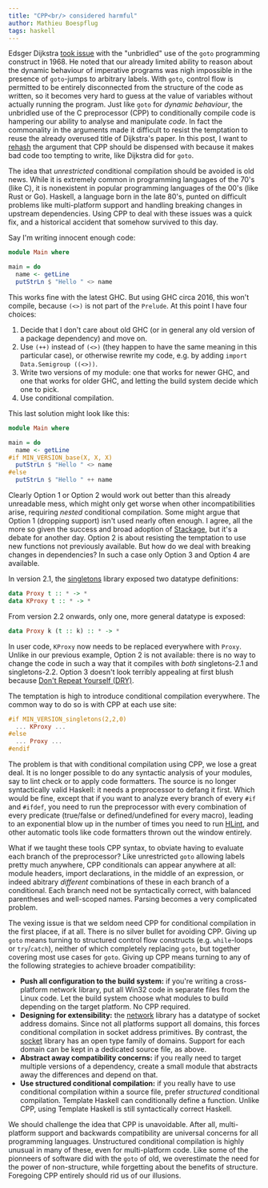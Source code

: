 ```yaml
---
title: "CPP<br/> considered harmful"
author: Mathieu Boespflug
tags: haskell
---
```


Edsger Dijkstra [took issue][goto-considered-harmful] with the
"unbridled" use of the `goto` programming construct in 1968. He noted
that our already limited ability to reason about the dynamic behaviour
of imperative programs was nigh impossible in the presence of
`goto`-jumps to arbitrary labels. With `goto`, control flow is
permitted to be entirely disconnected from the structure of the code
as written, so it becomes very hard to guess at the value of variables
without actually running the program. Just like `goto` for *dynamic
behaviour*, the unbridled use of the C preprocessor (CPP) to
conditionally compile code is hampering our ability to analyse and
manipulate *code*. In fact the commonality in the arguments made it
difficult to resist the temptation to reuse the already overused title
of Dijkstra's paper. In this post, I want to [rehash][ifdef-harmful]
the argument that CPP should be dispensed with because it makes bad
code too tempting to write, like Dijkstra did for `goto`.

The idea that *unrestricted* conditional compilation should be avoided
is old news. While it is extremely common in programming languages of
the 70's (like C), it is nonexistent in popular programming languages
of the 00's (like Rust or Go). Haskell, a language born in the late
80's, punted on difficult problems like multi-platform support and
handling breaking changes in upstream dependencies. Using CPP to deal
with these issues was a quick fix, and a historical accident that
somehow survived to this day.

Say I'm writing innocent enough code:

```haskell
module Main where

main = do
  name <- getLine
  putStrLn $ "Hello " <> name
```

This works fine with the latest GHC. But using GHC circa 2016, this
won't compile, because `(<>)` is not part of the `Prelude`. At this
point I have four choices:

1. Decide that I don't care about old GHC (or in general any old
   version of a package dependency) and move on.
2. Use `(++)` instead of `(<>)` (they happen to have the same meaning
   in this particular case), or otherwise rewrite my code, e.g. by
   adding `import Data.Semigroup ((<>))`.
3. Write two versions of my module: one that works for newer GHC, and
   one that works for older GHC, and letting the build system decide
   which one to pick.
4. Use conditional compilation.

This last solution might look like this:

```haskell
module Main where

main = do
  name <- getLine
#if MIN_VERSION_base(X, X, X)
  putStrLn $ "Hello " <> name
#else
  putStrLn $ "Hello " ++ name
```

Clearly Option 1 or Option 2 would work out better than this already
unreadable mess, which might only get worse when other
incompatibilities arise, requiring *nested* conditional compilation.
Some might argue that Option 1 (dropping support) isn't used nearly
often enough. I agree, all the more so given the success and broad
adoption of [Stackage][stackage], but it's a debate for another
day. Option 2 is about resisting the temptation to use new functions
not previously available. But how do we deal with breaking changes in
dependencies? In such a case only Option 3 and Option 4 are available.

In version 2.1, the [singletons][singletons] library exposed two
datatype definitions:


```haskell
data Proxy t :: * -> *
data KProxy t :: * -> *
```

From version 2.2 onwards, only one, more general datatype is exposed:

```haskell
data Proxy k (t :: k) :: * -> *
```

In user code, `KProxy` now needs to be replaced everywhere with
`Proxy`. Unlike in our previous example, Option 2 is not available:
there is no way to change the code in such a way that it compiles with
*both* singletons-2.1 and singletons-2.2. Option 3 doesn't look
terribly appealing at first blush
because [Don't Repeat Yourself (DRY)][dry].

The temptation is high to introduce conditional compilation
everywhere. The common way to do so is with CPP at each use site:

```haskell
#if MIN_VERSION_singletons(2,2,0)
  ... KProxy ...
#else
  ... Proxy ...
#endif
```

The problem is that with conditional compilation using CPP, we lose
a great deal. It is no longer possible to do any syntactic analysis of
your modules, say to lint check or to apply code formatters. The
source is no longer syntactically valid Haskell: it needs
a preprocessor to defang it first. Which would be fine, except that if
you want to analyze every branch of every `#if` and `#ifdef`, you need
to run the preprocessor with every combination of every predicate
(true/false or defined/undefined for every macro), leading to an
exponential blow up in the number of times you need to
run [HLint][hlint], and other automatic tools like code formatters
thrown out the window entirely.

What if we taught these tools CPP syntax, to obviate having to
evaluate each branch of the preprocessor? Like unrestricted `goto`
allowing labels pretty much anywhere, CPP conditionals can appear
anywhere at all: module headers, import declarations, in the middle of
an expression, or indeed abitrary *different* combinations of these in
each branch of a conditional. Each branch need not be syntactically
correct, with balanced parentheses and well-scoped names. Parsing
becomes a very complicated problem.

The vexing issue is that we seldom need CPP for conditional
compilation in the first placee, if at all. There is no silver bullet
for avoiding CPP. Giving up `goto` means turning to structured control
flow constructs (e.g. `while`-loops or `try`/`catch`), neither of
which completely replacing `goto`, but together covering most use
cases for `goto`. Giving up CPP means turning to any of the following
strategies to achieve broader compatibility:

* **Push all configuration to the build system:** if you're writing
  a cross-platform network library, put all Win32 code in separate
  files from the Linux code. Let the build system choose what modules
  to build depending on the target platform. No CPP required.
* **Designing for extensibility:** the [network][network] library has
  a datatype of socket address domains. Since not all platforms
  support all domains, this forces conditional compilation in socket
  address primitives. By contrast, the [socket][socket] library has an
  open type family of domains. Support for each domain can be kept in
  a dedicated source file, as above.
* **Abstract away compatibility concerns:** if you really need to
  target multiple versions of a dependency, create a small module that
  abstracts away the differences and depend on that.
* **Use structured conditional compilation:** if you really have to
  use conditional compilation within a source file, prefer
  *structured* conditional compilation. Template Haskell can
  conditionally define a function. Unlike CPP, using Template Haskell
  is still syntactically correct Haskell.

We should challenge the idea that CPP is unavoidable. After all,
multi-platform support and backwards compatibility are universal
concerns for all programming languages. Unstructured conditional
compilation is highly unusual in many of these, even for
multi-platform code. Like some of the pionneers of software did with
the `goto` of old, we overestimate the need for the power of
non-structure, while forgetting about the benefits of structure.
Foregoing CPP entirely should rid us of our illusions.

[dry]: https://en.wikipedia.org/wiki/Don%27t_repeat_yourself
[hlint]: https://hackage.haskell.org/package/hlint
[network]: https://hackage.haskell.org/package/network
[singletons]: http://hackage.haskell.org/package/singletons
[socket]: https://hackage.haskell.org/package/socket
[stackage]: https://www.stackage.org/
[goto-considered-harmful]: https://homepages.cwi.nl/~storm/teaching/reader/Dijkstra68.pdf
[ifdef-harmful]: http://www.literateprogramming.com/ifdefs.pdf
